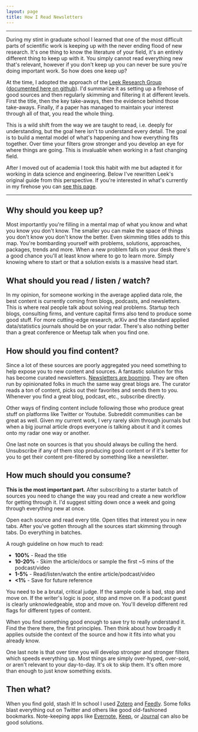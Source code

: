 ```yaml
---
layout: page
title: How I Read Newsletters
---
```


---

During my stint in graduate school I learned that one of the most difficult parts of scientific work is keeping up with the never ending flood of new research. It's one thing to know the literature of your field, it's an entirely different thing to keep up with it. You simply cannot read everything new that's relevant, however if you don't keep up you can never be sure you're doing important work. So how does one keep up?

At the time, I adopted the approach of the [Leek Research Group](http://jtleek.com/) ([documented here on github](https://github.com/jtleek/readingpapers)). I'd summarize it as setting up a firehose of good sources and then regularly skimming and filtering it at different levels. First the title, then the key take-aways, then the evidence behind those take-aways. Finally, if a paper has managed to maintain your interest through all of that, you read the whole thing.

This is a wild shift from the way we are taught to read, i.e. deeply for understanding, but the goal here isn't to understand every detail. The goal is to build a mental model of what's happening and how everything fits together. Over time your filters grow stronger and you develop an eye for where things are going. This is invaluable when working in a fast changing field.

After I moved out of academia I took this habit with me but adapted it for working in data science and engineering. Below I've rewritten Leek's original guide from this perspective. If you're interested in what's currently in my firehose you can [see this page](https://pdtenpas.github.io/pages/newsletter/sources/).

---

## Why should you keep up?

Most importantly you're filling in a mental map of what you know and what you know you don't know. The smaller you can make the space of things you don't know you don't know the better. Even skimming titles adds to this map. You're bombarding yourself with problems, solutions, approaches, packages, trends and more. When a new problem falls on your desk there's a good chance you'll at least know where to go to learn more. Simply knowing where to start or that a solution exists is a massive head start.

## What should you read / listen / watch?

In my opinion, for someone working in the average applied data role, the best content is currently coming from blogs, podcasts, and newsletters. This is where real people talk about solving real problems. Startup tech blogs, consulting firms, and venture capital firms also tend to produce some good stuff. For more cutting-edge research, arXiv and the standard applied data/statistics journals should be on your radar. There's also nothing better than a great conference or Meetup talk when you find one.

## How should you find content?

Since a lot of these sources are poorly aggregated you need something to help expose you to new content and sources. A fantastic solution for this has become curated newsletters. [Newsletters are booming](https://medium.com/the-mission/how-on-earth-did-email-newsletters-become-popular-again-3fcee1addc7e). They are often run by opinionated folks in much the same way great blogs are. The curator reads a ton of content, picks out their favorites and sends them to you. Whenever you find a great blog, podcast, etc., subscribe directly.

Other ways of finding content include following those who produce great stuff on platforms like Twitter or Youtube. Subreddit communities can be great as well. Given my current work, I very rarely skim through journals but when a big journal article drops everyone is talking about it and it comes onto my radar one way or another.

One last note on sources is that you should always be culling the herd. Unsubscribe if any of them stop producing good content or if it's better for you to get their content pre-filtered by something like a newsletter.

## How much should you consume?

**This is the most important part.** After subscribing to a starter batch of sources you need to change the way you read and create a new workflow for getting through it. I'd suggest sitting down once a week and going through everything new at once.

Open each source and read every title. Open titles that interest you in new tabs. After you've gotten through all the sources start skimming through tabs. Do everything in batches.

A rough guideline on how much to read:
- **100%** - Read the title
- **10-20%** - Skim the article/docs or sample the first ~5 mins of the podcast/video
- **1-5%** - Read/listen/watch the entire article/podcast/video
- **<1%** - Save for future reference

You need to be a brutal, critical judge. If the sample code is bad, stop and move on. If the writer's logic is poor, stop and move on. If a podcast guest is clearly unknowledgeable, stop and move on. You'll develop different red flags for different types of content.

When you find something good enough to save try to really understand it. Find the there there, the first principles. Then think about how broadly it applies outside the context of the source and how it fits into what you already know.

One last note is that over time you will develop stronger and stronger filters which speeds everything up. Most things are simply over-hyped, over-sold, or aren't relevant to your day-to-day. It's ok to skip them. It's often more than enough to just know something exists.

## Then what?

When you find gold, stash it! In school I used [Zotero](https://www.zotero.org/) and [Feedly](https://feedly.com/i/welcome). Some folks blast everything out on Twitter and others like good old-fashioned bookmarks. Note-keeping apps like [Evernote](https://evernote.com/), [Keep](https://keep.google.com), or [Journal](https://usejournal.com/) can also be good solutions.
